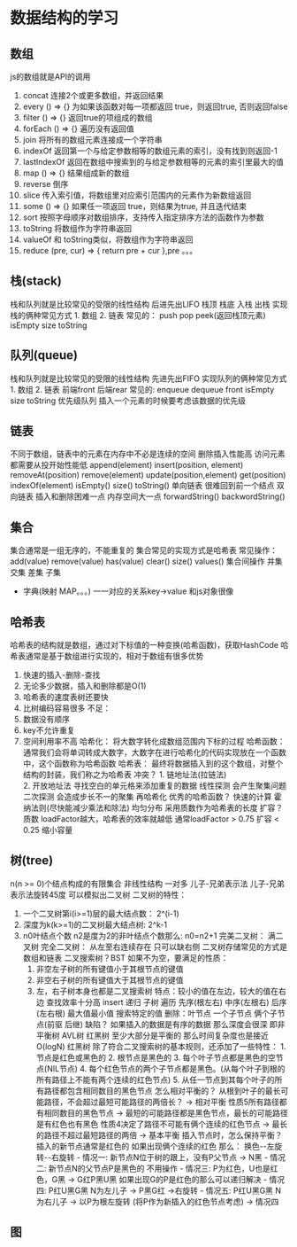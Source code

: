 # 数据结构的学习

## 数组
  js的数组就是API的调用
  1. concat    连接2个或更多数组，并返回结果
  2. every     () => {} 为如果该函数对每一项都返回 true，则返回true, 否则返回false
  3. filter    () => {} 返回true的项组成的数组
  4. forEach   () => {} 遍历没有返回值
  5. join      将所有的数组元素连接成一个字符串
  6. indexOf   返回第一个与给定参数相等的数组元素的索引，没有找到则返回-1
  7. lastIndexOf  返回在数组中搜索到的与给定参数相等的元素的索引里最大的值
  8. map       () => {} 结果组成新的数组
  9. reverse   倒序
  10. slice    传入索引值，将数组里对应索引范围内的元素作为新数组返回
  11. some     () => {} 如果任一项返回 true，则结果为true, 并且迭代结束
  12. sort     按照字母顺序对数组排序，支持传入指定排序方法的函数作为参数
  13. toString 将数组作为字符串返回
  14. valueOf  和 toString类似，将数组作为字符串返回
  15. reduce   (pre, cur) => { return pre + cur },pre   。。。

## 栈(stack)
  栈和队列就是比较常见的受限的线性结构
  后进先出LIFO 栈顶 栈底 入栈 出栈
  实现栈的俩种常见方式 1. 数组 2. 链表
  常见的： push pop peek(返回栈顶元素) isEmpty size toString

## 队列(queue)
  栈和队列就是比较常见的受限的线性结构
  先进先出FIFO
  实现队列的俩种常见方式 1. 数组 2. 链表
  前端front  后端rear
  常见的: enqueue dequeue front isEmpty size toString
  优先级队列
    插入一个元素的时候要考虑该数据的优先级

## 链表
  不同于数组，链表中的元素在内存中不必是连续的空间
  删除插入性能高  访问元素都需要从投开始性能低
  append(element) insert(position, element) 
  removeAt(position) remove(element)
  update(position,element)
  get(position) indexOf(element)
  isEmpty() size() toString()
  单向链表  很难回到前一个结点 
  双向链表  插入和删除困难一点 内存空间大一点
  forwardString() backwordString()

## 集合
  集合通常是一组无序的，不能重复的
  集合常见的实现方式是哈希表
  常见操作：add(value) remove(value) has(value) clear() size() values()
  集合间操作
    并集 交集 差集 子集 
  - 字典(映射 MAP。。。)
    一一对应的关系key->value 和js对象很像

## 哈希表
  哈希表的结构就是数组，通过对下标值的一种变换(哈希函数)，获取HashCode
  哈希表通常是基于数组进行实现的，相对于数组有很多优势
   1. 快速的插入-删除-查找
   2. 无论多少数据，插入和删除都是O(1)
   3. 哈希表的速度表树还要快
   4. 比树编码容易很多
  不足：
   1. 数据没有顺序
   2. key不允许重复
   3. 空间利用率不高
  哈希化： 将大数字转化成数组范围内下标的过程
  哈希函数： 通常我们会将单词转成大数字，大数字在进行哈希化的代码实现放在一个函数中，这个函数称为哈希函数
  哈希表： 最终将数据插入到的这个数组，对整个结构的封装，我们称之为哈希表
  冲突？
    1. 链地址法(拉链法)  
    2. 开放地址法 
      寻找空白的单元格来添加重复的数据
        线性探测 会产生聚集问题
        二次探测 会造成步长不一的聚集
        再哈希化 
  优秀的哈希函数？
    快速的计算    霍纳法则(尽快能减少乘法和除法)
    均匀分布      采用质数作为哈希表的长度
  扩容？ 质数
    loadFactor越大，哈希表的效率就越低
    通常loadFactor > 0.75 扩容  < 0.25 缩小容量

## 树(tree)
  n(n >= 0)个结点构成的有限集合   非线性结构 一对多
  儿子-兄弟表示法
  儿子-兄弟表示法旋转45度  可以模拟出二叉树
  二叉树的特性：
   1. 一个二叉树第i(i>=1)层的最大结点数： 2^(i-1)
   2. 深度为k(k>=1)的二叉树最大结点树: 2^k-1
   3. n0叶结点个数 n2是度为2的非叶结点个数那么: n0=n2+1
  完美二叉树： 满二叉树
  完全二叉树： 从左至右连续存在  只可以缺右侧
  二叉树存储常见的方式是数组和链表
  二叉搜索树？BST
    如果不为空，要满足的性质：
      1. 非空左子树的所有键值小于其根节点的键值
      2. 非空右子树的所有键值大于其根节点的键值
      3. 左，右子树本身也都是二叉搜索树
    特点：较小的值在左边，较大的值在右边   查找效率十分高 
    insert  递归  子树
    遍历 先序(根左右) 中序(左根右) 后序(左右根)
    最大值最小值
    搜索特定的值
    删除：叶节点  一个子节点 俩个子节点(前驱 后继)
    缺陷？
      如果插入的数据是有序的数据  那么深度会很深 即非平衡树
      AVL树  红黑树
    至少大部分是平衡的 那么时间复杂度也是接近O(logN)
  红黑树
    除了符合二叉搜索树的基本规则，还添加了一些特性：
     1. 节点是红色或黑色的
     2. 根节点是黑色的
     3. 每个叶子节点都是黑色的空节点(NIL节点)
     4. 每个红色节点的两个子节点都是黑色。(从每个叶子到根的所有路径上不能有两个连续的红色节点)
     5. 从任一节点到其每个叶子的所有路径都包含相同数目的黑色节点
    怎么相对平衡的？
     从根到叶子的最长可能路径，不会超过最短可能路径的两倍长？ -> 相对平衡
      性质5所有路径都有相同数目的黑色节点     -> 最短的可能路径都是黑色节点，最长的可能路径是有红色也有黑色
      性质4决定了路径不可能有俩个连续的红色节点   -> 最长的路径不超过最短路径的两倍 -> 基本平衡
    插入节点时，怎么保持平衡？
     插入的新节点通常是红色的 如果出现俩个连续的红色 那么：
      换色--左旋转--右旋转
     - 情况一:
        新节点N位于树的跟上，没有P父节点
        -> N黑
     - 情况二:
        新节点N的父节点P是黑色的
        不用操作
     - 情况三:
        P为红色，U也是红色，G黑
        -> G红P黑U黑    如果出现G的P是红色的那么可以递归解决
     - 情况四:
        P红U黑G黑 N为左儿子
        -> P黑G红 ->右旋转
     - 情况五:
        P红U黑G黑 N为右儿子
        -> 以P为根左旋转 (将P作为新插入的红色节点考虑) -> 情况四

## 图
      
    




  

  
  

    
